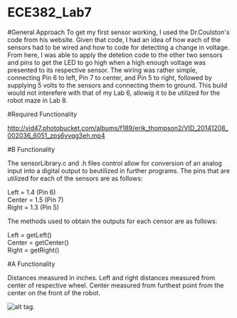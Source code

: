 ECE382_Lab7
===========
#General Approach
To get my first sensor working, I used the Dr.Coulston's code from his website.  Given that code, I had an idea of how each of the sensors had to be wired and how to code for detecting a change in voltage.  From here, I was able to apply the detetion code to the other two sensors and pins to get the LED to go high when a high enough voltage was presented to its respective sensor.  The wiring was rather simple, connecting Pin 6 to left, Pin 7 to center, and Pin 5 to right, followed by supplying 5 volts to the sensors and connecting them to ground.  This build would not interefere with that of my Lab 6, allowig it to be utilized for the robot maze in Lab 8.

#Required Functionality

http://vid47.photobucket.com/albums/f189/erik_thompson2/VID_20141208_002036_6051_zps6yvqg3eh.mp4

#B Functionality

The sensorLibrary.c and .h files control allow for conversion of an analog input into a digital output
to beutilized in further programs.  The pins that are utilized for each of the sensors are as follows:

Left = 1.4 (Pin 6)  
Center = 1.5 (Pin 7)  
Right =  1.3 (Pin 5)  

The methods used to obtain the outputs for each censor are as follows:

Left = getLeft()  
Center = getCenter()  
Right =  getRight() 

#A Functionality

Distances measured in inches.  Left and right distances measured from center of respective wheel.  Center measured from furthest point from the center on the front of the robot.

![alt tag](http://i47.photobucket.com/albums/f189/erik_thompson2/Lab7picA_zps4649e9c1.png
 "TO-220 Config").

